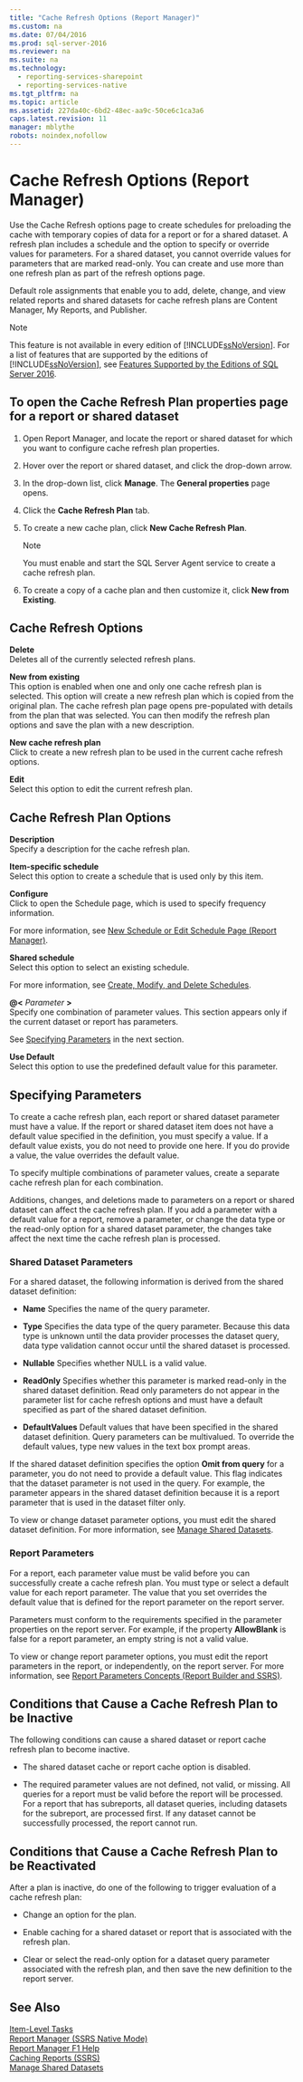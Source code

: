 ```yaml
---
title: "Cache Refresh Options (Report Manager)"
ms.custom: na
ms.date: 07/04/2016
ms.prod: sql-server-2016
ms.reviewer: na
ms.suite: na
ms.technology: 
  - reporting-services-sharepoint
  - reporting-services-native
ms.tgt_pltfrm: na
ms.topic: article
ms.assetid: 227da40c-6bd2-48ec-aa9c-50ce6c1ca3a6
caps.latest.revision: 11
manager: mblythe
robots: noindex,nofollow
---
```

# Cache Refresh Options (Report Manager)
Use the Cache Refresh options page to create schedules for preloading the cache with temporary copies of data for a report or for a shared dataset. A refresh plan includes a schedule and the option to specify or override values for parameters. For a shared dataset, you cannot override values for parameters that are marked read-only. You can create and use more than one refresh plan as part of the refresh options page.  
  
 Default role assignments that enable you to add, delete, change, and view related reports and shared datasets for cache refresh plans are Content Manager, My Reports, and Publisher.  
  
> [!NOTE]  
>  This feature is not available in every edition of [!INCLUDE[ssNoVersion](../../Topics/TopicNameContainA/includes/ssNoVersion_md.md)]. For a list of features that are supported by the editions of [!INCLUDE[ssNoVersion](../../Topics/TopicNameContainA/includes/ssNoVersion_md.md)], see [Features Supported by the Editions of SQL Server 2016](../../Topics/TopicNameNotContainA/Features-Supported-by-the-Editions-of-SQL-Server-2016.md).  
  
## To open the Cache Refresh Plan properties page for a report or shared dataset  
  
1.  Open Report Manager, and locate the report or shared dataset for which you want to configure cache refresh plan properties.  
  
2.  Hover over the report or shared dataset, and click the drop-down arrow.  
  
3.  In the drop-down list, click **Manage**. The **General properties** page opens.  
  
4.  Click the **Cache Refresh Plan** tab.  
  
5.  To create a new cache plan, click **New Cache Refresh Plan**.  
  
    > [!NOTE]  
    >  You must enable and start the SQL Server Agent service to create a cache refresh plan.  
  
6.  To create a copy of a cache plan and then customize it, click **New from Existing**.  
  
## Cache Refresh Options  
 **Delete**  
 Deletes all of the currently selected refresh plans.  
  
 **New from existing**  
 This option is enabled when one and only one cache refresh plan is selected. This option will create a new refresh plan which is copied from the original plan. The cache refresh plan page opens pre-populated with details from the plan that was selected. You can then modify the refresh plan options and save the plan with a new description.  
  
 **New cache refresh plan**  
 Click to create a new refresh plan to be used in the current cache refresh options.  
  
 **Edit**  
 Select this option to edit the current refresh plan.  
  
## Cache Refresh Plan Options  
 **Description**  
 Specify a description for the cache refresh plan.  
  
 **Item-specific schedule**  
 Select this option to create a schedule that is used only by this item.  
  
 **Configure**  
 Click to open the Schedule page, which is used to specify frequency information.  
  
 For more information, see [New Schedule or Edit Schedule Page (Report Manager)](../../Topics/TopicNameNotContainA/New-Schedule-or-Edit-Schedule-Page--Report-Manager-.md).  
  
 **Shared schedule**  
 Select this option to select an existing schedule.  
  
 For more information, see [Create, Modify, and Delete Schedules](../../Topics/TopicNameNotContainA/Create--Modify--and-Delete-Schedules.md).  
  
 **@<** *Parameter* **>**  
 Specify one combination of parameter values. This section appears only if the current dataset or report has parameters.  
  
 See [Specifying Parameters](#Parameters) in the next section.  
  
 **Use Default**  
 Select this option to use the predefined default value for this parameter.  
  
##  <a name="Parameters"></a> Specifying Parameters  
 To create a cache refresh plan, each report or shared dataset parameter must have a value. If the report or shared dataset item does not have a default value specified in the definition, you must specify a value. If a default value exists, you do not need to provide one here. If you do provide a value, the value overrides the default value.  
  
 To specify multiple combinations of parameter values, create a separate cache refresh plan for each combination.  
  
 Additions, changes, and deletions made to parameters on a report or shared dataset can affect the cache refresh plan. If you add a parameter with a default value for a report, remove a parameter, or change the data type or the read-only option for a shared dataset parameter, the changes take affect the next time the cache refresh plan is processed.  
  
### Shared Dataset Parameters  
 For a shared dataset, the following information is derived from the shared dataset definition:  
  
-   **Name** Specifies the name of the query parameter.  
  
-   **Type** Specifies the data type of the query parameter. Because this data type is unknown until the data provider processes the dataset query, data type validation cannot occur until the shared dataset is processed.  
  
-   **Nullable** Specifies whether NULL is a valid value.  
  
-   **ReadOnly** Specifies whether this parameter is marked read-only in the shared dataset definition. Read only parameters do not appear in the parameter list for cache refresh options and must have a default specified as part of the shared dataset definition.  
  
-   **DefaultValues** Default values that have been specified in the shared dataset definition. Query parameters can be multivalued. To override the default values, type new values in the text box prompt areas.  
  
 If the shared dataset definition specifies the option **Omit from query** for a parameter, you do not need to provide a default value. This flag indicates that the dataset parameter is not used in the query. For example, the parameter appears in the shared dataset definition because it is a report parameter that is used in the dataset filter only.  
  
 To view or change dataset parameter options, you must edit the shared dataset definition. For more information, see [Manage Shared Datasets](../../Topics/TopicNameNotContainA/Manage-Shared-Datasets.md).  
  
### Report Parameters  
 For a report, each parameter value must be valid before you can successfully create a cache refresh plan. You must type or select a default value for each report parameter. The value that you set overrides the default value that is defined for the report parameter on the report server.  
  
 Parameters must conform to the requirements specified in the parameter properties on the report server. For example, if the property **AllowBlank** is false for a report parameter, an empty string is not a valid value.  
  
 To view or change report parameter options, you must edit the report parameters in the report, or independently, on the report server. For more information, see [Report Parameters Concepts (Report Builder and SSRS)](../../Topics/TopicNameNotContainA/Report-Parameters-Concepts--Report-Builder-and-SSRS-.md).  
  
## Conditions that Cause a Cache Refresh Plan to be Inactive  
 The following conditions can cause a shared dataset or report cache refresh plan to become inactive.  
  
-   The shared dataset cache or report cache option is disabled.  
  
-   The required parameter values are not defined, not valid, or missing. All queries for a report must be valid before the report will be processed. For a report that has subreports, all dataset queries, including datasets for the subreport, are processed first. If any dataset cannot be successfully processed, the report cannot run.  
  
## Conditions that Cause a Cache Refresh Plan to be Reactivated  
 After a plan is inactive, do one of the following to trigger evaluation of a cache refresh plan:  
  
-   Change an option for the plan.  
  
-   Enable caching for a shared dataset or report that is associated with the refresh plan.  
  
-   Clear or select the read-only option for a dataset query parameter associated with the refresh plan, and then save the new definition to the report server.  
  
## See Also  
 [Item-Level Tasks](../../Topics/TopicNameNotContainA/Item-Level-Tasks.md)   
 [Report Manager  (SSRS Native Mode)](../../Topics/TopicNameNotContainA/Report-Manager---SSRS-Native-Mode-.md)   
 [Report Manager F1 Help](../../Topics/TopicNameNotContainA/Report-Manager-F1-Help.md)   
 [Caching Reports (SSRS)](../../Topics/TopicNameNotContainA/Caching-Reports--SSRS-.md)   
 [Manage Shared Datasets](../../Topics/TopicNameNotContainA/Manage-Shared-Datasets.md)